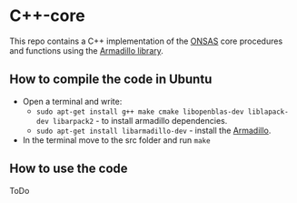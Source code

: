 # C++-core

This repo contains a C++ implementation of the [ONSAS](https://github.com/ONSAS/ONSAS) core procedures and functions using the [Armadillo library](https://arma.sourceforge.net/). 

## How to compile the code in Ubuntu

* Open a terminal and write:
  * `sudo apt-get install g++ make cmake libopenblas-dev liblapack-dev libarpack2` - to install armadillo dependencies.
  * `sudo apt-get install libarmadillo-dev` - install the [Armadillo](http://arma.sourceforge.net/).
* In the terminal move to the src folder and run `make`

## How to use the code

ToDo

